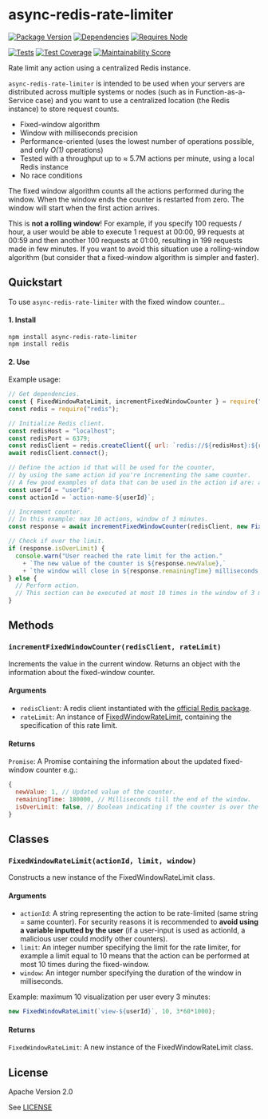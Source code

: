 # async-redis-rate-limiter

[![Package Version](https://img.shields.io/npm/v/async-redis-rate-limiter?color=informational&label=package%20version&logo=npm)](https://www.npmjs.com/package/async-redis-rate-limiter)
[![Dependencies](https://img.shields.io/librariesio/release/npm/async-redis-rate-limiter?color=blue&logo=npm)](https://www.npmjs.com/package/async-redis-rate-limiter?activeTab=dependencies)
[![Requires Node](https://img.shields.io/node/v/async-redis-rate-limiter?color=informational&label=requires%20node&logo=node.js)](https://nodejs.org/about/releases/)

[![Tests](https://github.com/Waveful/async-redis-rate-limiter/actions/workflows/run-tests.yml/badge.svg?branch=main)](https://github.com/Waveful/async-redis-rate-limiter/actions/workflows/run-tests.yml)
[![Test Coverage](https://img.shields.io/codeclimate/coverage/Waveful/async-redis-rate-limiter?label=test%20coverage&logo=codeclimate)](https://codeclimate.com/github/Waveful/async-redis-rate-limiter/code?sort=-test_coverage)
[![Maintainability Score](https://img.shields.io/codeclimate/maintainability/Waveful/async-redis-rate-limiter?logo=codeclimate)](https://codeclimate.com/github/Waveful/async-redis-rate-limiter/maintainability)

Rate limit any action using a centralized Redis instance.

`async-redis-rate-limiter` is intended to be used when your servers are distributed across multiple systems or nodes (such as in Function-as-a-Service case) and you want to use a centralized location (the Redis instance) to store request counts.

 * Fixed-window algorithm
 * Window with milliseconds precision
 * Performance-oriented (uses the lowest number of operations possible, and only *O(1)* operations)
 * Tested with a throughput up to ≈ 5.7M actions per minute, using a local Redis instance
 * No race conditions

The fixed window algorithm counts all the actions performed during the window.
When the window ends the counter is restarted from zero.
The window will start when the first action arrives.

This is **not a rolling window**!
For example, if you specify 100 requests / hour, a user would be able to execute 1 request at 00:00, 99 requests at 00:59 and then another 100 requests at 01:00, resulting in 199 requests made in few minutes.
If you want to avoid this situation use a rolling-window algorithm (but consider that a fixed-window algorithm is simpler and faster).


## Quickstart

To use `async-redis-rate-limiter` with the fixed window counter...

#### 1. Install

```shell
npm install async-redis-rate-limiter
npm install redis
```

#### 2. Use

Example usage:

```javascript
// Get dependencies.
const { FixedWindowRateLimit, incrementFixedWindowCounter } = require("async-redis-rate-limiter");
const redis = require("redis");

// Initialize Redis client.
const redisHost = "localhost";
const redisPort = 6379;
const redisClient = redis.createClient({ url: `redis://${redisHost}:${redisPort}` });
await redisClient.connect();

// Define the action id that will be used for the counter,
// by using the same action id you're incrementing the same counter.
// A few good examples of data that can be used in the action id are: an IP address, a user identifier, an API key.
const userId = "userId";
const actionId = `action-name-${userId}`;

// Increment counter.
// In this example: max 10 actions, window of 3 minutes.
const response = await incrementFixedWindowCounter(redisClient, new FixedWindowRateLimit(actionId, 10, 3*60*1000));

// Check if over the limit.
if (response.isOverLimit) {
  console.warn("User reached the rate limit for the action."
    + `The new value of the counter is ${response.newValue},`
    + `the window will close in ${response.remainingTime} milliseconds.`);
} else {
  // Perform action.
  // This section can be executed at most 10 times in the window of 3 minutes (given the same actionId).
}
```


## Methods

### `incrementFixedWindowCounter(redisClient, rateLimit)`

Increments the value in the current window. Returns an object with the information about the fixed-window counter.

#### Arguments

* `redisClient`: A redis client instantiated with the [official Redis package](https://www.npmjs.com/package/redis).
* `rateLimit`: An instance of [FixedWindowRateLimit](#Classes), containing the specification of this rate limit.

#### Returns

`Promise`: A Promise containing the information about the updated fixed-window counter e.g.:
```javascript
{
  newValue: 1, // Updated value of the counter.
  remainingTime: 180000, // Milliseconds till the end of the window.
  isOverLimit: false, // Boolean indicating if the counter is over the limit.
}
```


## Classes

### `FixedWindowRateLimit(actionId, limit, window)`

Constructs a new instance of the FixedWindowRateLimit class.

#### Arguments

* `actionId`: A string representing the action to be rate-limited (same string = same counter). For security reasons it is recommended to **avoid using a variable inputted by the user** (if a user-input is used as actionId, a malicious user could modify other counters).
* `limit`: An integer number specifying the limit for the rate limiter, for example a limit equal to 10 means that the action can be performed at most 10 times during the fixed-window.
* `window`: An integer number specifying the duration of the window in milliseconds.

Example: maximum 10 visualization per user every 3 minutes:
```javascript
new FixedWindowRateLimit(`view-${userId}`, 10, 3*60*1000);
```

#### Returns

`FixedWindowRateLimit`: A new instance of the FixedWindowRateLimit class.


## License

Apache Version 2.0

See [LICENSE](./LICENSE)
